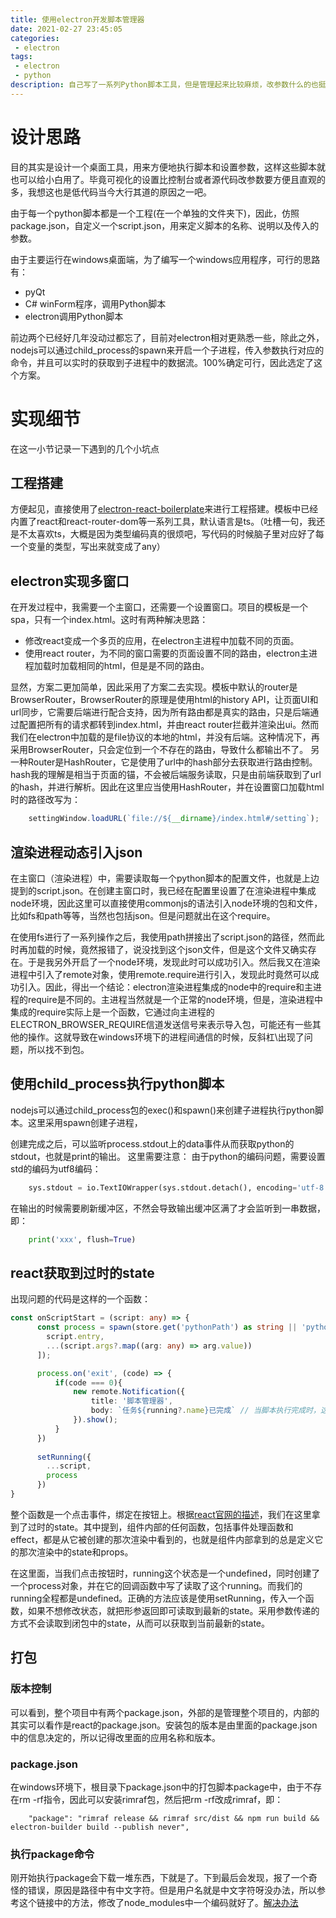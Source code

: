 ```yaml
---
title: 使用electron开发脚本管理器
date: 2021-02-27 23:45:05
categories:
 - electron
tags:
 - electron
 - python
description: 自己写了一系列Python脚本工具，但是管理起来比较麻烦，改参数什么的也挺复杂，所以直接写了个桌面程序来管理python脚本。
---
```


# 设计思路
目的其实是设计一个桌面工具，用来方便地执行脚本和设置参数，这样这些脚本就也可以给小白用了。毕竟可视化的设置比控制台或者源代码改参数要方便且直观的多，我想这也是低代码当今大行其道的原因之一吧。

由于每一个python脚本都是一个工程(在一个单独的文件夹下)，因此，仿照package.json，自定义一个script.json，用来定义脚本的名称、说明以及传入的参数。

由于主要运行在windows桌面端，为了编写一个windows应用程序，可行的思路有：
- pyQt
- C# winForm程序，调用Python脚本
- electron调用Python脚本

前边两个已经好几年没动过都忘了，目前对electron相对更熟悉一些，除此之外，nodejs可以通过child_process的spawn来开启一个子进程，传入参数执行对应的命令，并且可以实时的获取到子进程中的数据流。100%确定可行，因此选定了这个方案。

# 实现细节
在这一小节记录一下遇到的几个小坑点
## 工程搭建
方便起见，直接使用了[electron-react-boilerplate](https://github.com/electron-react-boilerplate/electron-react-boilerplate)来进行工程搭建。模板中已经内置了react和react-router-dom等一系列工具，默认语言是ts。（吐槽一句，我还是不太喜欢ts，大概是因为类型编码真的很烦吧，写代码的时候脑子里对应好了每一个变量的类型，写出来就变成了any）

## electron实现多窗口
在开发过程中，我需要一个主窗口，还需要一个设置窗口。项目的模板是一个spa，只有一个index.html。这时有两种解决思路：
- 修改react变成一个多页的应用，在electron主进程中加载不同的页面。
- 使用react router，为不同的窗口需要的页面设置不同的路由，electron主进程加载时加载相同的html，但是是不同的路由。

显然，方案二更加简单，因此采用了方案二去实现。模板中默认的router是BrowserRouter，BrowserRouter的原理是使用html的history API，让页面UI和url同步，它需要后端进行配合支持，因为所有路由都是真实的路由，只是后端通过配置把所有的请求都转到index.html，并由react router拦截并渲染出ui。然而我们在electron中加载的是file协议的本地的html，并没有后端。这种情况下，再采用BrowserRouter，只会定位到一个不存在的路由，导致什么都输出不了。
另一种Router是HashRouter，它是使用了url中的hash部分去获取进行路由控制。hash我的理解是相当于页面的锚，不会被后端服务读取，只是由前端获取到了url的hash，并进行解析。因此在这里应当使用HashRouter，并在设置窗口加载html时的路径改写为：
```javascript
    settingWindow.loadURL(`file://${__dirname}/index.html#/setting`);
```

## 渲染进程动态引入json
在主窗口（渲染进程）中，需要读取每一个python脚本的配置文件，也就是上边提到的script.json。在创建主窗口时，我已经在配置里设置了在渲染进程中集成node环境，因此这里可以直接使用commonjs的语法引入node环境的包和文件，比如fs和path等等，当然也包括json。但是问题就出在这个require。

在使用fs进行了一系列操作之后，我使用path拼接出了script.json的路径，然而此时再加载的时候，竟然报错了，说没找到这个json文件，但是这个文件又确实存在。于是我另外开启了一个node环境，发现此时可以成功引入。然后我又在渲染进程中引入了remote对象，使用remote.require进行引入，发现此时竟然可以成功引入。因此，得出一个结论：electron渲染进程集成的node中的require和主进程的require是不同的。主进程当然就是一个正常的node环境，但是，渲染进程中集成的require实际上是一个函数，它通过向主进程的ELECTRON_BROWSER_REQUIRE信道发送信号来表示导入包，可能还有一些其他的操作。这就导致在windows环境下的进程间通信的时候，反斜杠\出现了问题，所以找不到包。

## 使用child_process执行python脚本
nodejs可以通过child_process包的exec()和spawn()来创建子进程执行python脚本。这里采用spawn创建子进程，

创建完成之后，可以监听process.stdout上的data事件从而获取python的stdout，也就是print的输出。
这里需要注意： 由于python的编码问题，需要设置std的编码为utf8编码：
``` python
    sys.stdout = io.TextIOWrapper(sys.stdout.detach(), encoding='utf-8')
```
在输出的时候需要刷新缓冲区，不然会导致输出缓冲区满了才会监听到一串数据，即：
``` python
    print('xxx', flush=True)
```

## react获取到过时的state
出现问题的代码是这样的一个函数：
``` typescript
const onScriptStart = (script: any) => {
      const process = spawn(store.get('pythonPath') as string || 'python', [
        script.entry,
        ...(script.args?.map((arg: any) => arg.value))
      ]);

      process.on('exit', (code) => {
          if(code === 0){
              new remote.Notification({
                  title: '脚本管理器',
                  body: `任务${running?.name}已完成` // 当脚本执行完成时，这里是undefined
              }).show();
          }
      })
  
      setRunning({
        ...script,
        process
      })
}
```
整个函数是一个点击事件，绑定在按钮上。根据[react官网的描述](https://zh-hans.reactjs.org/docs/hooks-faq.html#why-am-i-seeing-stale-props-or-state-inside-my-function)，我们在这里拿到了过时的state。其中提到，组件内部的任何函数，包括事件处理函数和effect，都是从它被创建的那次渲染中看到的，也就是组件内部拿到的总是定义它的那次渲染中的state和props。

在这里面，当我们点击按钮时，running这个状态是一个undefined，同时创建了一个process对象，并在它的回调函数中写了读取了这个running。而我们的running全程都是undefined。正确的方法应该是使用setRunning，传入一个函数，如果不想修改状态，就把形参返回即可读取到最新的state。采用参数传递的方式不会读取到闭包中的state，从而可以获取到当前最新的state。

## 打包
### 版本控制
可以看到，整个项目中有两个package.json，外部的是管理整个项目的，内部的其实可以看作是react的package.json。安装包的版本是由里面的package.json中的信息决定的，所以记得改里面的应用名称和版本。

### package.json
在windows环境下，根目录下package.json中的打包脚本package中，由于不存在rm -rf指令，因此可以安装rimraf包，然后把rm -rf改成rimraf，即：
```
    "package": "rimraf release && rimraf src/dist && npm run build && electron-builder build --publish never",
```

### 执行package命令
刚开始执行package会下载一堆东西，下就是了。下到最后会发现，报了一个奇怪的错误，原因是路径中有中文字符。但是用户名就是中文字符呀没办法，所以参考这个链接中的方法，修改了node_modules中一个编码就好了。[解决办法](https://blog.csdn.net/kyq0417/article/details/111266776)